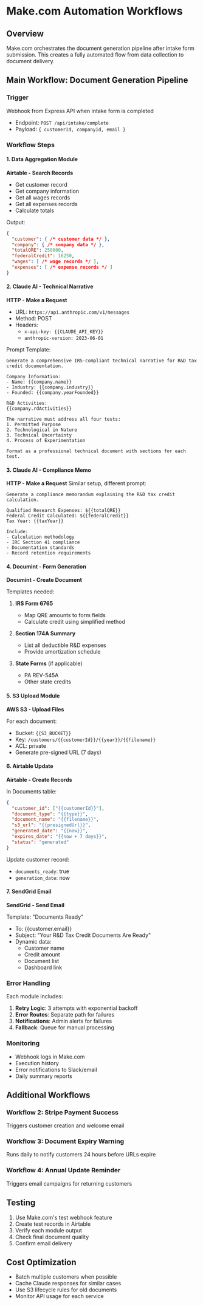 # Make.com Automation Workflows

## Overview

Make.com orchestrates the document generation pipeline after intake form submission. This creates a fully automated flow from data collection to document delivery.

## Main Workflow: Document Generation Pipeline

### Trigger
Webhook from Express API when intake form is completed
- Endpoint: `POST /api/intake/complete`
- Payload: `{ customerId, companyId, email }`

### Workflow Steps

#### 1. Data Aggregation Module
**Airtable - Search Records**
- Get customer record
- Get company information  
- Get all wages records
- Get all expenses records
- Calculate totals

Output:
```json
{
  "customer": { /* customer data */ },
  "company": { /* company data */ },
  "totalQRE": 250000,
  "federalCredit": 16250,
  "wages": [ /* wage records */ ],
  "expenses": [ /* expense records */ ]
}
```

#### 2. Claude AI - Technical Narrative
**HTTP - Make a Request**
- URL: `https://api.anthropic.com/v1/messages`
- Method: POST
- Headers: 
  - `x-api-key: {{CLAUDE_API_KEY}}`
  - `anthropic-version: 2023-06-01`

Prompt Template:
```
Generate a comprehensive IRS-compliant technical narrative for R&D tax credit documentation.

Company Information:
- Name: {{company.name}}
- Industry: {{company.industry}}
- Founded: {{company.yearFounded}}

R&D Activities:
{{company.rdActivities}}

The narrative must address all four tests:
1. Permitted Purpose
2. Technological in Nature  
3. Technical Uncertainty
4. Process of Experimentation

Format as a professional technical document with sections for each test.
```

#### 3. Claude AI - Compliance Memo
**HTTP - Make a Request**
Similar setup, different prompt:
```
Generate a compliance memorandum explaining the R&D tax credit calculation.

Qualified Research Expenses: ${{totalQRE}}
Federal Credit Calculated: ${{federalCredit}}
Tax Year: {{taxYear}}

Include:
- Calculation methodology
- IRC Section 41 compliance
- Documentation standards
- Record retention requirements
```

#### 4. Documint - Form Generation
**Documint - Create Document**

Templates needed:
1. **IRS Form 6765**
   - Map QRE amounts to form fields
   - Calculate credit using simplified method
   
2. **Section 174A Summary**
   - List all deductible R&D expenses
   - Provide amortization schedule
   
3. **State Forms** (if applicable)
   - PA REV-545A
   - Other state credits

#### 5. S3 Upload Module
**AWS S3 - Upload Files**

For each document:
- Bucket: `{{S3_BUCKET}}`
- Key: `/customers/{{customerId}}/{{year}}/{{filename}}`
- ACL: private
- Generate pre-signed URL (7 days)

#### 6. Airtable Update
**Airtable - Create Records**

In Documents table:
```json
{
  "customer_id": ["{{customerId}}"],
  "document_type": "{{type}}",
  "document_name": "{{filename}}",
  "s3_url": "{{presignedUrl}}",
  "generated_date": "{{now}}",
  "expires_date": "{{now + 7 days}}",
  "status": "generated"
}
```

Update customer record:
- `documents_ready`: true
- `generation_date`: now

#### 7. SendGrid Email
**SendGrid - Send Email**

Template: "Documents Ready"
- To: {{customer.email}}
- Subject: "Your R&D Tax Credit Documents Are Ready"
- Dynamic data:
  - Customer name
  - Credit amount
  - Document list
  - Dashboard link

### Error Handling

Each module includes:
1. **Retry Logic**: 3 attempts with exponential backoff
2. **Error Routes**: Separate path for failures
3. **Notifications**: Admin alerts for failures
4. **Fallback**: Queue for manual processing

### Monitoring

- Webhook logs in Make.com
- Execution history
- Error notifications to Slack/email
- Daily summary reports

## Additional Workflows

### Workflow 2: Stripe Payment Success
Triggers customer creation and welcome email

### Workflow 3: Document Expiry Warning
Runs daily to notify customers 24 hours before URLs expire

### Workflow 4: Annual Update Reminder
Triggers email campaigns for returning customers

## Testing

1. Use Make.com's test webhook feature
2. Create test records in Airtable
3. Verify each module output
4. Check final document quality
5. Confirm email delivery

## Cost Optimization

- Batch multiple customers when possible
- Cache Claude responses for similar cases
- Use S3 lifecycle rules for old documents
- Monitor API usage for each service
